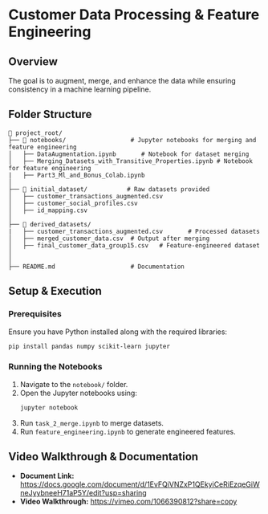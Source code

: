 # Customer Data Processing & Feature Engineering

## Overview
 The goal is to augment, merge, and enhance the data while ensuring consistency in a machine learning pipeline.

## Folder Structure
```
📂 project_root/
├── 📂 notebooks/                  # Jupyter notebooks for merging and feature engineering
│   ├── DataAugmentation.ipynb       # Notebook for dataset merging
│   ├── Merging_Datasets_with_Transitive_Properties.ipynb # Notebook for feature engineering
|   ├── Part3_Ml_and_Bonus_Colab.ipynb
│
├── 📂 initial_dataset/           # Raw datasets provided
│   ├── customer_transactions_augmented.csv
│   ├── customer_social_profiles.csv
│   ├── id_mapping.csv
│
├── 📂 derived_datasets/  
|   ├── customer_transactions_augmented.csv       # Processed datasets
│   ├── merged_customer_data.csv  # Output after merging
│   ├── final_customer_data_group15.csv   # Feature-engineered dataset
│                 
│
├── README.md                     # Documentation
```

## Setup & Execution
### Prerequisites
Ensure you have Python installed along with the required libraries:
```bash
pip install pandas numpy scikit-learn jupyter
```

### Running the Notebooks
1. Navigate to the `notebook/` folder.
2. Open the Jupyter notebooks using:
   ```bash
   jupyter notebook
   ```
3. Run `task_2_merge.ipynb` to merge datasets.
4. Run `feature_engineering.ipynb` to generate engineered features.

## Video Walkthrough & Documentation
- **Document Link:** https://docs.google.com/document/d/1EvFQiVNZxP1QEkyiCeRiEzqeGiWneJyybneeH71aP5Y/edit?usp=sharing
- **Video Walkthrough:** https://vimeo.com/1066390812?share=copy




